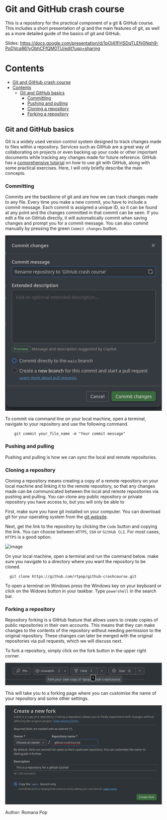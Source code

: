 # Git and GitHub crash course
This is a repository for the practical component of a git & GitHub course. This includes a short presentation of gi and the main features of git, as well as a more detailed guide of the basics of git and GitHub. 

Slides:
https://docs.google.com/presentation/d/1pOj41FHSDqTLEfji0Nqh9-PoDVcq861yObhCFfQM0TU/edit?usp=sharing

# Contents

- [Git and GitHub crash course](#git-and-github-crash-course)
- [Contents](#contents)
  - [Git and GitHub basics](#git-and-github-basics)
    - [Committing](#committing)
    - [Pushing and pulling](#pushing-and-pulling)
    - [Cloning a repository](#cloning-a-repository)
    - [Forking a repository](#forking-a-repository)

## Git and GitHub basics
Git is a widely used version control system designed to track changes made to files within a repository. Services such as GitHub are a great way of collaborating on projects or even backing up your code or other important documents while tracking any changes made for future reference. GitHub has a [comprehensive tutorial](https://docs.github.com/en/get-started/start-your-journey) on how to use git with GitHub, along with some practical exercises. Here, I will only briefly describe the main concepts. 

### Committing
Commits are the backbone of git and are how we can track changes made to any file. Every time you make a new commit, you have to include a commit message. Each commit is assigned a unique ID, so it can be found at any point and the changes committed in that commit can be seen. If you edit a file on GitHub directly, it will automatically commit when saving changes and prompt you for a commit message. You can also commit manually by pressing the green ```Commit changes``` button.

<img src = images/commit.png>

<br>

To commit via command line on your local machine, open a terminal, navigate to your repository and use the following command.

```function test()
    git commit your_file_name -m "Your commit message"
```

### Pushing and pulling
Pushing and pulling is how we can sync the local and remote repositories. 

### Cloning a repository
Cloning a repository means creating a copy of a remote repository on your local machine and linking it to the remote repository, so that any changes made can be communicated between the local and remote repositories via pushing and pulling. You can clone any public repository or private repository you have access to, but you will only be able to

First, make sure you have git installed on your computer. You can download git for your operating system from the [git website](https://git-scm.com/downloads).

Next, get the link to the repository by clicking the ```Code``` button and copying the link. You can choose between ```HTTPS```, ```SSH``` or ```GitHub CLI```. For most cases, ```HTTPS``` is a good option.

<img width="511" height="402" alt="image" src="https://github.com/user-attachments/assets/d1909c78-7871-4df7-b564-ab5d16a6a487" />

<br>


On your local machine, open a terminal and run the command below. make sure you navigate to a directory where you want the repository to be cloned.

```function test()
  git clone https://github.com/rtpop/github-crashcourse.git
```

To open a terminal on Windows press the Windows key on your keyboard or click on the Widows button in your taskbar. Type ```powershell``` in the search bar. 


### Forking a repository
Repository forking is a GitHub feature that allows users to create copies of public repositories in their own accounts. This means that they can make changes to the contents of the repository without needing permission to the original repository. These changes can later be merged with the original repositories via pull requests, which we will discuss next. 

To fork a repository, simply click on the fork button in the upper right corner.

<img src = images/fork.png>

<br>

This will take you to a forking page where you can customise the name of your repository and some other settings.

<img src = images/fork-2.png>

<br>

Author:
Romana Pop
